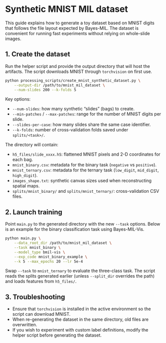 # Synthetic MNIST MIL dataset

This guide explains how to generate a toy dataset based on MNIST digits that
follows the file layout expected by Bayes-MIL. The dataset is convenient for
running fast experiments without relying on whole-slide images.

## 1. Create the dataset

Run the helper script and provide the output directory that will host the
artifacts. The script downloads MNIST through `torchvision` on first use.

```bash
python processing_scripts/create_mnist_synthetic_dataset.py \
    --output-dir /path/to/mnist_mil_dataset \
    --num-slides 200 --k-folds 5
```

Key options:

- `--num-slides`: how many synthetic “slides” (bags) to create.
- `--min-patches` / `--max-patches`: range for the number of MNIST digits per slide.
- `--slides-per-case`: how many slides share the same case identifier.
- `--k-folds`: number of cross-validation folds saved under `splits/<task>/`.

The directory will contain:

- `h5_files/slide_xxxx.h5`: flattened MNIST pixels and 2-D coordinates for each bag.
- `mnist_binary.csv`: metadata for the binary task (`negative` vs `positive`).
- `mnist_ternary.csv`: metadata for the ternary task (`low_digit`, `mid_digit`, `high_digit`).
- `images_shape.txt`: synthetic canvas sizes used when reconstructing spatial maps.
- `splits/mnist_binary/` and `splits/mnist_ternary/`: cross-validation CSV files.

## 2. Launch training

Point `main.py` to the generated directory with the new `--task` options. Below
is an example for the binary classification task using Bayes-MIL-Vis.

```bash
python main.py \
    --data_root_dir /path/to/mnist_mil_dataset \
    --task mnist_binary \
    --model_type bmil-vis \
    --exp_code mnist_binary_example \
    --k 5 --max_epochs 20 --lr 5e-4
```

Swap `--task` to `mnist_ternary` to evaluate the three-class task. The script
reads the splits generated earlier (unless `--split_dir` overrides the path) and
loads features from `h5_files/`.

## 3. Troubleshooting

- Ensure that `torchvision` is installed in the active environment so the script
  can download MNIST.
- When re-generating the dataset in the same directory, old files are overwritten.
- If you wish to experiment with custom label definitions, modify the helper
  script before generating the dataset.

